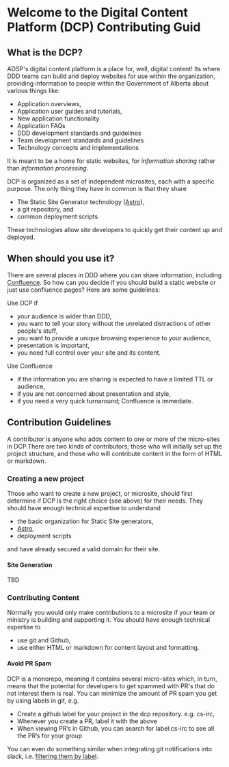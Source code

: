 # Welcome to the Digital Content Platform (DCP) Contributing Guid

## What is the DCP?

ADSP's digital content platform is a place for, well, digital content! Its where DDD teams can build and deploy
websites for use within the organization, providing information to people within the Government of Alberta about various things like:
- Application overviews,
- Application user guides and tutorials,
- New application functionality
- Application FAQs
- DDD development standards and guidelines
- Team development standards and guidelines
- Technology concepts and implementations

It is meant to be a home for static websites, for _information sharing_ rather than _information processing_.

DCP is organized as a set of independent microsites, each with a specific purpose.  The only thing they have in common is that they share 
- The Static Site Generator technology ([Astro](https://docs.astro.build/en/getting-started/)), 
- a git repository, and 
- common deployment scripts.  

These technologies allow site developers to quickly get their content up and deployed.

## When should you use it?

There are several places in DDD where you can share information, including [Confluence](https://goa-dio.atlassian.net/wiki/spaces/DIO/pages/355139654/Start+your+journey+here-+welcome+to+3D). So how can you decide if you should build a static website or just use confluence pages?  Here are some guidelines:

Use DCP if
- your audience is wider than DDD,
- you want to tell your story without the unrelated distractions of other people's stuff,
- you want to provide a unique browsing experience to your audience,
- presentation is important,
- you need full control over your site and its content.

Use Confluence
- if the information you are sharing is expected to have a limited TTL or audience,
- if you are not concerned about presentation and style,
- if you need a very quick turnaround; Confluence is immediate.

## Contribution Guidelines

A contributor is anyone who adds content to one or more of the micro-sites in DCP.There are two kinds of contributors; those who will initially set up the project structure, and those who will contribute content in the form of HTML or markdown.

### Creating a new project

Those who want to create a new project, or microsite, should first determine if DCP is the right choice (see above) for their needs. They should have enough technical expertise to understand

- the basic organization for Static Site generators,
- [Astro](https://docs.astro.build/en/getting-started/),
- deployment scripts

and have already secured a valid domain for their site.

#### Site Generation
TBD

### Contributing Content

Normally you would only make contributions to a microsite if your team or ministry is building and supporting it. You should have enough technical expertise to 
- use git and Github,
- use either HTML or markdown for content layout and formatting.

#### Avoid PR Spam

DCP is a monorepo, meaning it contains several micro-sites which, in turn, means that the potential for developers
to get spammed with PR's that do not interest them is real.  You can minimize the amount of PR spam you get by using
labels in git, e.g.

- Create a github label for your project in the dcp repository. e.g. cs-irc,
- Whenever you create a PR, label it with the above
- When viewing PR’s in Github, you can search for label:cs-irc to see all the PR’s for your group

You can even do something similar when integrating git notifications into slack, i.e. [filtering them by label](https://nira.com/github-slack-integration/).
